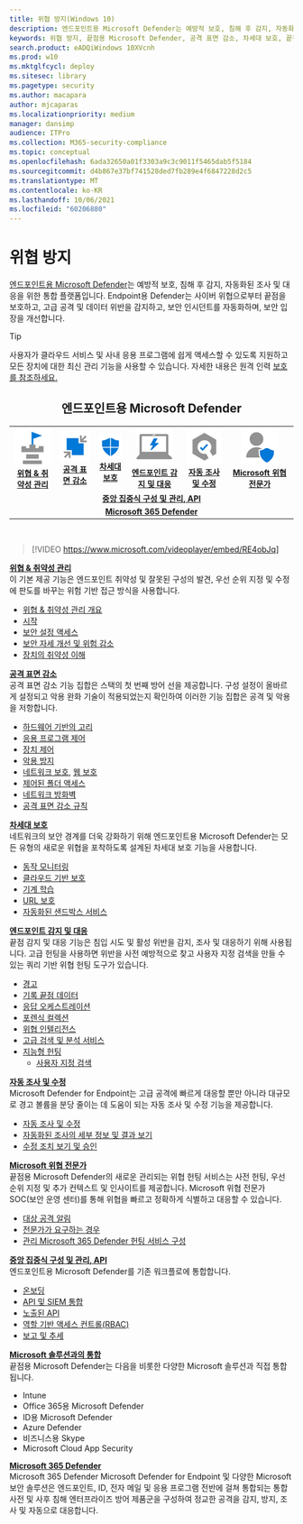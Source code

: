 ```yaml
---
title: 위협 방지(Windows 10)
description: 엔드포인트용 Microsoft Defender는 예방적 보호, 침해 후 감지, 자동화된 조사 및 대응을 위한 통합 플랫폼입니다.
keywords: 위협 방지, 끝점용 Microsoft Defender, 공격 표면 감소, 차세대 보호, 끝점 감지 및 대응, 자동화된 조사 및 대응, Microsoft 위협 전문가, 장치용 Microsoft 보안 점수, 고급 헌팅, 사이버 위협 헌팅, 웹 위협 방지
search.product: eADQiWindows 10XVcnh
ms.prod: w10
ms.mktglfcycl: deploy
ms.sitesec: library
ms.pagetype: security
ms.author: macapara
author: mjcaparas
ms.localizationpriority: medium
manager: dansimp
audience: ITPro
ms.collection: M365-security-compliance
ms.topic: conceptual
ms.openlocfilehash: 6ada32650a01f3303a9c3c9011f5465dab5f5184
ms.sourcegitcommit: d4b867e37bf741528ded7fb289e4f6847228d2c5
ms.translationtype: MT
ms.contentlocale: ko-KR
ms.lasthandoff: 10/06/2021
ms.locfileid: "60206880"
---
```

# <a name="threat-protection"></a>위협 방지

[엔드포인트용 Microsoft Defender](/microsoft-365/security/defender-endpoint/microsoft-defender-advanced-threat-protection)는 예방적 보호, 침해 후 감지, 자동화된 조사 및 대응을 위한 통합 플랫폼입니다. Endpoint용 Defender는 사이버 위협으로부터 끝점을 보호하고, 고급 공격 및 데이터 위반을 감지하고, 보안 인시던트를 자동화하며, 보안 입장을 개선합니다.

> [!TIP]
> 사용자가 클라우드 서비스 및 사내 응용 프로그램에 쉽게 액세스할 수 있도록 지원하고 모든 장치에 대한 최신 관리 기능을 사용할 수 있습니다. 자세한 내용은 원격 인력 [보호를 참조하세요.](/enterprise-mobility-security/remote-work/) 

<center><h2>엔드포인트용 Microsoft Defender</center></h2>
<table>
<tr>
<td><a href="#tvm"><center><img src="images/TVM_icon.png" alt="threat and vulnerability icon"> <br><b>위협 & 취약성 관리</b></center></a></td>
<td><a href="#asr"><center><img src="images/asr-icon.png" alt="attack surface reduction icon"> <br><b>공격 표면 감소</b></center></a></td>
<td><center><a href="#ngp"><img src="images/ngp-icon.png" alt="next generation protection icon"><br> <b>차세대 보호</b></a></center></td>
<td><center><a href="#edr"><img src="images/edr-icon.png" alt="endpoint detection and response icon"><br> <b>엔드포인트 감지 및 대응</b></a></center></td>
<td><center><a href="#ai"><img src="images/air-icon.png" alt="automated investigation and remediation icon"><br> <b>자동 조사 및 수정</b></a></center></td>
<td><center><a href="#mte"><img src="images/mte-icon.png" alt="microsoft threat experts icon"><br> <b>Microsoft 위협 전문가</b></a></center></td>
</tr>
<tr>
<td colspan="7">
<a href="#apis"><center><b>중앙 집중식 구성 및 관리, API</a></b></center></td>
</tr>
<tr>
<td colspan="7"><a href="#mtp"><center><b>Microsoft 365 Defender</a></center></b></td>
</tr>
</table>
<br>

<a name="tvm"></a>

> [!VIDEO https://www.microsoft.com/videoplayer/embed/RE4obJq]

**[위협 & 취약성 관리](next-gen-threat-and-vuln-mgt.md)**<br>
이 기본 제공 기능은 엔드포인트 취약성 및 잘못된 구성의 발견, 우선 순위 지정 및 수정에 판도를 바꾸는 위험 기반 접근 방식을 사용합니다.

- [위협 & 취약성 관리 개요](next-gen-threat-and-vuln-mgt.md)
- [시작](tvm-prerequisites.md)
- [보안 설정 액세스](tvm-dashboard-insights.md)
- [보안 자세 개선 및 위험 감소](tvm-security-recommendation.md)
- [장치의 취약성 이해](tvm-software-inventory.md)

<a name="asr"></a>

**[공격 표면 감소](overview-attack-surface-reduction.md)**<br>
공격 표면 감소 기능 집합은 스택의 첫 번째 방어 선을 제공합니다. 구성 설정이 올바르게 설정되고 악용 완화 기술이 적용되었는지 확인하여 이러한 기능 집합은 공격 및 악용을 저항합니다.

- [하드웨어 기반의 고리](overview-hardware-based-isolation.md)
- [응용 프로그램 제어](/windows/security/threat-protection/windows-defender-application-control/windows-defender-application-control)
- [장치 제어](/windows/security/threat-protection/device-guard/introduction-to-device-guard-virtualization-based-security-and-windows-defender-application-control)
- [악용 방지](exploit-protection.md)
- [네트워크 보호,](network-protection.md) [웹 보호](web-protection-overview.md)
- [제어된 폴더 액세스](controlled-folders.md)
- [네트워크 방화벽](/windows/security/threat-protection/windows-firewall/windows-firewall-with-advanced-security)
- [공격 표면 감소 규칙](attack-surface-reduction.md)

<a name="ngp"></a>

**[차세대 보호](/windows/security/threat-protection/microsoft-defender-antivirus/microsoft-defender-antivirus-in-windows-10)**<br>
네트워크의 보안 경계를 더욱 강화하기 위해 엔드포인트용 Microsoft Defender는 모든 유형의 새로운 위협을 포착하도록 설계된 차세대 보호 기능을 사용합니다.

- [동작 모니터링](/windows/security/threat-protection/microsoft-defender-antivirus/configure-real-time-protection-microsoft-defender-antivirus)
- [클라우드 기반 보호](/windows/security/threat-protection/microsoft-defender-antivirus/configure-protection-features-microsoft-defender-antivirus)
- [기계 학습](/windows/security/threat-protection/microsoft-defender-antivirus/utilize-microsoft-cloud-protection-microsoft-defender-antivirus)
- [URL 보호](/windows/security/threat-protection/microsoft-defender-antivirus/configure-network-connections-microsoft-defender-antivirus)
- [자동화된 샌드박스 서비스](/windows/security/threat-protection/microsoft-defender-antivirus/configure-block-at-first-sight-microsoft-defender-antivirus)

<a name="edr"></a>

**[엔드포인트 감지 및 대응](overview-endpoint-detection-response.md)**<br>
끝점 감지 및 대응 기능은 침입 시도 및 활성 위반을 감지, 조사 및 대응하기 위해 사용됩니다. 고급 헌팅을 사용하면 위반을 사전 예방적으로 찾고 사용자 지정 검색을 만들 수 있는 쿼리 기반 위협 헌팅 도구가 있습니다.

- [경고](alerts-queue.md)
- [기록 끝점 데이터](investigate-machines.md#timeline)
- [응답 오케스트레이션](/windows/security/threat-protection/microsoft-defender-atp/respond-machine-alerts)
- [포렌식 컬렉션](respond-machine-alerts.md#collect-investigation-package-from-devices)
- [위협 인텔리전스](threat-indicator-concepts.md)
- [고급 검색 및 분석 서비스](respond-file-alerts.md#deep-analysis)
- [지능형 헌팅](advanced-hunting-overview.md)
    - [사용자 지정 검색](overview-custom-detections.md)

<a name="ai"></a>

**[자동 조사 및 수정](automated-investigations.md)**<br>
Microsoft Defender for Endpoint는 고급 공격에 빠르게 대응할 뿐만 아니라 대규모로 경고 볼륨을 분당 줄이는 데 도움이 되는 자동 조사 및 수정 기능을 제공합니다.

- [자동 조사 및 수정](automated-investigations.md)
- [자동화된 조사의 세부 정보 및 결과 보기](auto-investigation-action-center.md)
- [수정 조치 보기 및 승인](manage-auto-investigation.md)

<a name="mte"></a>

**[Microsoft 위협 전문가](microsoft-threat-experts.md)**<br>
끝점용 Microsoft Defender의 새로운 관리되는 위협 헌팅 서비스는 사전 헌팅, 우선 순위 지정 및 추가 컨텍스트 및 인사이트를 제공합니다. Microsoft 위협 전문가 SOC(보안 운영 센터)를 통해 위협을 빠르고 정확하게 식별하고 대응할 수 있습니다.

- [대상 공격 알림](microsoft-threat-experts.md)
- [전문가가 요구하는 경우](microsoft-threat-experts.md)
- [관리 Microsoft 365 Defender 헌팅 서비스 구성](configure-microsoft-threat-experts.md)

<a name="apis"></a>

**[중앙 집중식 구성 및 관리, API](management-apis.md)**<br>
엔드포인트용 Microsoft Defender를 기존 워크플로에 통합합니다.
- [온보딩](onboard-configure.md)
- [API 및 SIEM 통합](configure-siem.md)
- [노출된 API](apis-intro.md)
- [역할 기반 액세스 컨트롤(RBAC)](rbac.md)
- [보고 및 추세](threat-protection-reports.md)

<a name="integration"></a>
**[Microsoft 솔루션과의 통합](threat-protection-integration.md)** <br>
 끝점용 Microsoft Defender는 다음을 비롯한 다양한 Microsoft 솔루션과 직접 통합됩니다.
- Intune
- Office 365용 Microsoft Defender
- ID용 Microsoft Defender
- Azure Defender
- 비즈니스용 Skype
- Microsoft Cloud App Security

<a name="mtp"></a>
**[Microsoft 365 Defender](/microsoft-365/security/defender/microsoft-threat-protection)**<br>
 Microsoft 365 Defender Microsoft Defender for Endpoint 및 다양한 Microsoft 보안 솔루션은 엔드포인트, ID, 전자 메일 및 응용 프로그램 전반에 걸쳐 통합되는 통합 사전 및 사후 침해 엔터프라이즈 방어 제품군을 구성하여 정교한 공격을 감지, 방지, 조사 및 자동으로 대응합니다.
